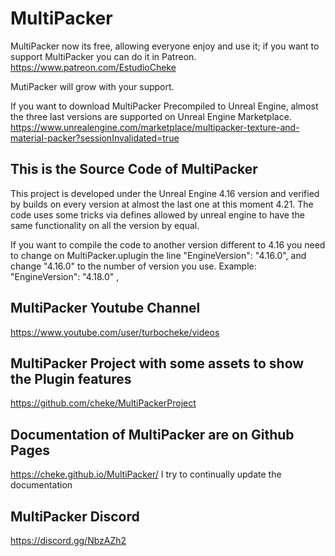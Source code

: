 # MultiPacker

MultiPacker now its free, allowing everyone enjoy and use it; if you want to support MultiPacker you can do it in Patreon.
https://www.patreon.com/EstudioCheke

MutiPacker will grow with your support.

If you want to download MultiPacker Precompiled to Unreal Engine, almost the three last versions are supported on Unreal Engine Marketplace.
https://www.unrealengine.com/marketplace/multipacker-texture-and-material-packer?sessionInvalidated=true


## This is the Source Code of MultiPacker

This project is developed under the Unreal Engine 4.16 version and verified by builds on every version at almost the last one at this moment 4.21.
The code uses some tricks via defines allowed by unreal engine to have the same functionality on all the version by equal.

If you want to compile the code to another version different to 4.16 you need to change on MultiPacker.uplugin the line
"EngineVersion": "4.16.0",
and change "4.16.0" to the number of version you use.
Example: "EngineVersion": "4.18.0" ,

## MultiPacker Youtube Channel
https://www.youtube.com/user/turbocheke/videos

## MultiPacker Project with some assets to show the Plugin features
https://github.com/cheke/MultiPackerProject

## Documentation of MultiPacker are on Github Pages
https://cheke.github.io/MultiPacker/
I try to continually update the documentation

## MultiPacker Discord
https://discord.gg/NbzAZh2

